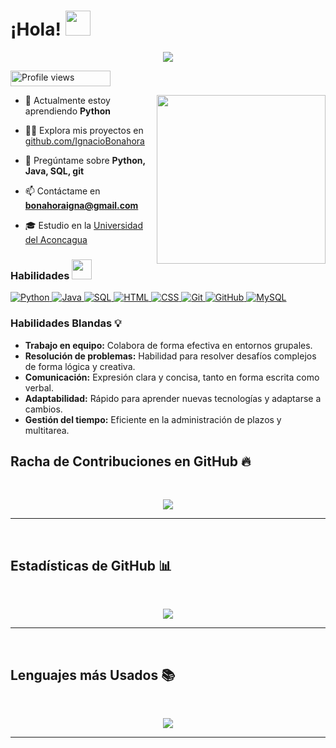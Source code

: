 <h1> ¡Hola! <img src="https://raw.githubusercontent.com/MartinHeinz/MartinHeinz/master/wave.gif" width="40px"> </h1>
<p align='center'>
<img src="https://readme-typing-svg.herokuapp.com?color=%2336BCF7&size=25&center=true&vCenter=true&width=433&height=75&lines=Soy+Ignacio+Bonahora;Desarrollador+Fullstack;Apasionado+por+Python">
</p>
<img src="https://komarev.com/ghpvc/?username=IgnacioBonahora&label=Visitas%20al%20perfil&color=0047AB&style=plastic" alt="Profile views" height=25px, width=160px/> 

<img align="right" src="https://media.giphy.com/media/QvpqTCiEcwtvx6wwJK/giphy.gif" width="270" height="270" frameBorder="0" class="giphy-embed" allowFullScreen></img>

- 🌱 Actualmente estoy aprendiendo **Python**

- 👨‍💻 Explora mis proyectos en [github.com/IgnacioBonahora](https://github.com/IgnacioBonahora)

- 💬 Pregúntame sobre **Python, Java, SQL, git**

- 📫 Contáctame en **bonahoraigna@gmail.com**

- 🎓 Estudio en la [Universidad del Aconcagua](https://www.uda.edu.ar)

### Habilidades <img src="https://media2.giphy.com/media/QssGEmpkyEOhBCb7e1/giphy.gif?cid=ecf05e47a0n3gi1bfqntqmob8g9aid1oyj2wr3ds3mg700bl&rid=giphy.gif" width=32px>

<!-- Lenguajes de Programación -->

<a href="https://www.python.org/" target="_blank">
  <img alt="Python" src="https://img.shields.io/badge/Python-3776AB?style=for-the-badge&logo=python&logoColor=white">
</a>

<a href="https://www.java.com/" target="_blank">
  <img alt="Java" src="https://img.shields.io/badge/Java-ED8B00?style=for-the-badge&logo=java&logoColor=white">
</a>

<a href="https://www.microsoft.com/en-us/sql-server" target="_blank">
  <img alt="SQL" src="https://img.shields.io/badge/SQL-CC2927?style=for-the-badge&logo=microsoft%20sql%20server&logoColor=white">
</a>

<!-- Desarrollo Web -->

<a href="https://www.w3schools.com/html/" target="_blank">
  <img alt="HTML" src="https://img.shields.io/badge/HTML5-E34F26?style=for-the-badge&logo=html5&logoColor=white">
</a>

<a href="https://www.w3schools.com/css/" target="_blank">
  <img alt="CSS" src="https://img.shields.io/badge/CSS3-1572B6?style=for-the-badge&logo=css3&logoColor=white">
</a>

<!-- Herramientas -->
<a href="https://git-scm.com/" target="_blank">
  <img alt="Git" src="https://img.shields.io/badge/Git-F05032?style=for-the-badge&logo=git&logoColor=white">
</a>

<a href="https://github.com/" target="_blank">
  <img alt="GitHub" src="https://img.shields.io/badge/GitHub-181717?style=for-the-badge&logo=github&logoColor=white">
</a>

<!-- Base de datos -->
<a href="https://www.mysql.com/" target="_blank">
  <img alt="MySQL" src="https://img.shields.io/badge/MySQL-4479A1?style=for-the-badge&logo=mysql&logoColor=white">
</a>

### Habilidades Blandas 💡

- **Trabajo en equipo:** Colabora de forma efectiva en entornos grupales.
- **Resolución de problemas:** Habilidad para resolver desafíos complejos de forma lógica y creativa.
- **Comunicación:** Expresión clara y concisa, tanto en forma escrita como verbal.
- **Adaptabilidad:** Rápido para aprender nuevas tecnologías y adaptarse a cambios.
- **Gestión del tiempo:** Eficiente en la administración de plazos y multitarea.

## Racha de Contribuciones en GitHub 🔥 
<br>
<p align='center'><img src="https://github-readme-streak-stats.herokuapp.com?user=IgnacioBonahora&theme=black-ice&hide_border=true&date_format=M%20j%5B%2C%20Y%5D"></p>

<hr><br>

## Estadísticas de GitHub 📊
<br>
<p align='center'>
<img src="https://github-readme-stats.vercel.app/api?username=IgnacioBonahora&show_icons=true&theme=github_dark">
</p>
<hr>
<br>

## Lenguajes más Usados 📚
<br>
<p align='center'>
<img src="https://github-readme-stats.anuraghazra1.vercel.app/api/top-langs/?username=IgnacioBonahora&theme=dark&hide_border=true&no-bg=true&no-frame=true&langs_count=10">
</p>
<hr>
<br>
